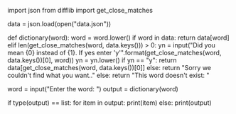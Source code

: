 import json
from difflib import get_close_matches

data = json.load(open("data.json"))

def dictionary(word):
    word = word.lower()
    if word in data: 
        return data[word]
    elif len(get_close_matches(word, data.keys())) > 0:
        yn = input("Did you mean {0} instead of {1}. If yes enter 'y'".format(get_close_matches(word, data.keys())[0], word))
        yn = yn.lower()
        if yn == "y": return data[get_close_matches(word, data.keys())[0]]
        else: return "Sorry we couldn't find what you want.."
    else:
        return "This word doesn't exist: "

word = input("Enter the word: ")
output = dictionary(word)

if type(output) == list:
    for item in output:
        print(item)
else:
    print(output)
